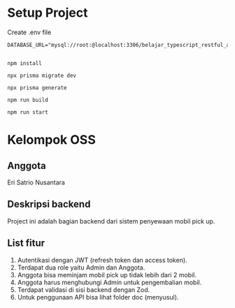 # Setup Project

Create .env file

```
DATABASE_URL="mysql://root:@localhost:3306/belajar_typescript_restful_api"
```

```shell

npm install

npx prisma migrate dev

npx prisma generate

npm run build

npm run start

```

# Kelompok OSS
## Anggota 
Eri Satrio Nusantara
## Deskripsi backend 
Project ini adalah bagian backend dari sistem penyewaan mobil pick up. 
## List fitur 
1. Autentikasi dengan JWT (refresh token dan access token).
2. Terdapat dua role yaitu Admin dan Anggota.
3. Anggota bisa meminjam mobil pick up tidak lebih dari 2 mobil.
4. Anggota harus menghubungi Admin untuk pengembalian mobil.
5. Terdapat validasi di sisi backend dengan Zod.
6. Untuk penggunaan API bisa lihat folder doc (menyusul).
